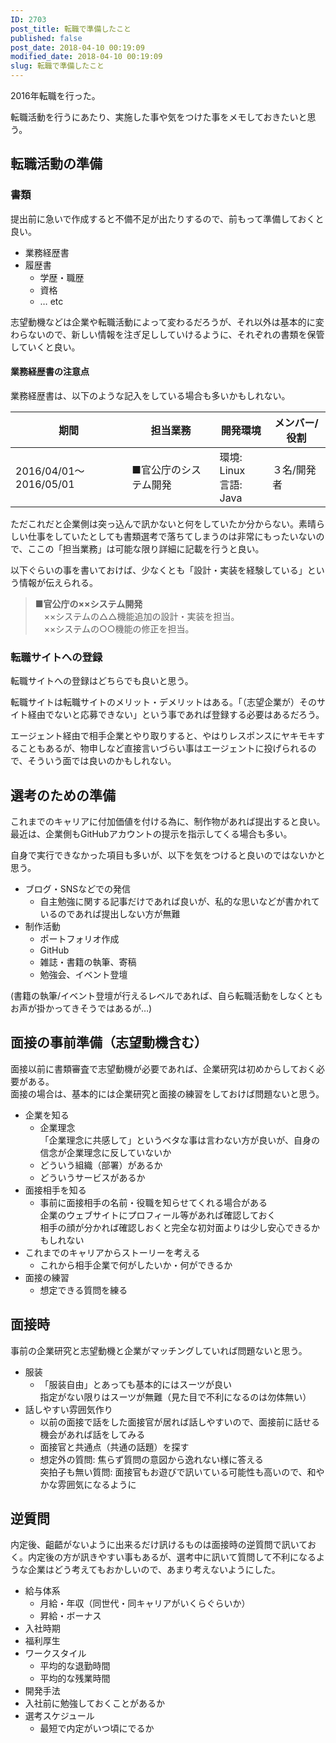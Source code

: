```yaml
---
ID: 2703
post_title: 転職で準備したこと
published: false
post_date: 2018-04-10 00:19:09
modified_date: 2018-04-10 00:19:09
slug: 転職で準備したこと
---
```

<p>2016年転職を行った。</p>
<p>転職活動を行うにあたり、実施した事や気をつけた事をメモしておきたいと思う。</p>
<p><!--more--></p>
<h2>転職活動の準備</h2>
<h3>書類</h3>
<p>提出前に急いで作成すると不備不足が出たりするので、前もって準備しておくと良い。</p>
<ul>
<li>業務経歴書</li>
<li>履歴書
<ul>
<li>学歴・職歴</li>
<li>資格</li>
<li>&#8230; etc</li>
</ul>
</li>
</ul>
<p>志望動機などは企業や転職活動によって変わるだろうが、それ以外は基本的に変わらないので、新しい情報を注ぎ足ししていけるように、それぞれの書類を保管していくと良い。</p>
<h4>業務経歴書の注意点</h4>
<p>業務経歴書は、以下のような記入をしている場合も多いかもしれない。</p>
<table>
<thead>
<tr>
<th>期間</th>
<th>担当業務</th>
<th>開発環境</th>
<th>メンバー/役割</th>
</tr>
</thead>
<tbody>
<tr>
<td>2016/04/01～2016/05/01</td>
<td>■官公庁のシステム開発</td>
<td>環境: Linux<br />言語: Java</td>
<td>３名/開発者</td>
</tr>
</tbody>
</table>
<p>ただこれだと企業側は突っ込んで訊かないと何をしていたか分からない。素晴らしい仕事をしていたとしても書類選考で落ちてしまうのは非常にもったいないので、ここの「担当業務」は可能な限り詳細に記載を行うと良い。</p>
<p>以下ぐらいの事を書いておけば、少なくとも「設計・実装を経験している」という情報が伝えられる。</p>
<blockquote><p>
  <strong>■官公庁の××システム開発</strong><br />
  　××システムの△△機能追加の設計・実装を担当。<br />
  　××システムの○○機能の修正を担当。
</p></blockquote>
<h3>転職サイトへの登録</h3>
<p>転職サイトへの登録はどちらでも良いと思う。</p>
<p>転職サイトは転職サイトのメリット・デメリットはある。「（志望企業が）そのサイト経由でないと応募できない」という事であれば登録する必要はあるだろう。</p>
<p>エージェント経由で相手企業とやり取りすると、やはりレスポンスにヤキモキすることもあるが、物申しなど直接言いづらい事はエージェントに投げられるので、そういう面では良いのかもしれない。</p>
<h2>選考のための準備</h2>
<p>これまでのキャリアに付加価値を付ける為に、制作物があれば提出すると良い。最近は、企業側もGitHubアカウントの提示を指示してくる場合も多い。</p>
<p>自身で実行できなかった項目も多いが、以下を気をつけると良いのではないかと思う。</p>
<ul>
<li>ブログ・SNSなどでの発信
<ul>
<li>自主勉強に関する記事だけであれば良いが、私的な思いなどが書かれているのであれば提出しない方が無難</li>
</ul>
</li>
<li>制作活動
<ul>
<li>ポートフォリオ作成</li>
<li>GitHub</li>
<li>雑誌・書籍の執筆、寄稿</li>
<li>勉強会、イベント登壇</li>
</ul>
</li>
</ul>
<p>(書籍の執筆/イベント登壇が行えるレベルであれば、自ら転職活動をしなくともお声が掛かってきそうではあるが…)</p>
<h2>面接の事前準備（志望動機含む）</h2>
<p>面接以前に書類審査で志望動機が必要であれば、企業研究は初めからしておく必要がある。<br />
面接の場合は、基本的には企業研究と面接の練習をしておけば問題ないと思う。</p>
<ul>
<li>企業を知る
<ul>
<li>企業理念<br />
「企業理念に共感して」というベタな事は言わない方が良いが、自身の信念が企業理念に反していないか</li>
<li>どういう組織（部署）があるか</li>
<li>どういうサービスがあるか</li>
</ul>
</li>
<li>面接相手を知る
<ul>
<li>事前に面接相手の名前・役職を知らせてくれる場合がある<br />
企業のウェブサイトにプロフィール等があれば確認しておく<br />
相手の顔が分かれば確認しおくと完全な初対面よりは少し安心できるかもしれない</li>
</ul>
</li>
<li>これまでのキャリアからストーリーを考える
<ul>
<li>これから相手企業で何がしたいか・何ができるか</li>
</ul>
</li>
<li>面接の練習
<ul>
<li>想定できる質問を練る</li>
</ul>
</li>
</ul>
<h2>面接時</h2>
<p>事前の企業研究と志望動機と企業がマッチングしていれば問題ないと思う。</p>
<ul>
<li>服装
<ul>
<li>「服装自由」とあっても基本的にはスーツが良い<br />
指定がない限りはスーツが無難（見た目で不利になるのは勿体無い）</li>
</ul>
</li>
<li>話しやすい雰囲気作り
<ul>
<li>以前の面接で話をした面接官が居れば話しやすいので、面接前に話せる機会があれば話をしてみる</li>
<li>面接官と共通点（共通の話題）を探す</li>
<li>想定外の質問: 焦らず質問の意図から逸れない様に答える<br />
突拍子も無い質問: 面接官もお遊びで訊いている可能性も高いので、和やかな雰囲気になるように</li>
</ul>
</li>
</ul>
<h2>逆質問</h2>
<p>内定後、齟齬がないように出来るだけ訊けるものは面接時の逆質問で訊いておく。内定後の方が訊きやすい事もあるが、選考中に訊いて質問して不利になるような企業はどう考えてもおかしいので、あまり考えないようにした。</p>
<ul>
<li>給与体系
<ul>
<li>月給・年収（同世代・同キャリアがいくらぐらいか）</li>
<li>昇給・ボーナス</li>
</ul>
</li>
<li>入社時期</li>
<li>福利厚生</li>
<li>ワークスタイル
<ul>
<li>平均的な退勤時間</li>
<li>平均的な残業時間</li>
</ul>
</li>
<li>開発手法</li>
<li>入社前に勉強しておくことがあるか</li>
<li>選考スケジュール
<ul>
<li>最短で内定がいつ頃にでるか</li>
</ul>
</li>
</ul>